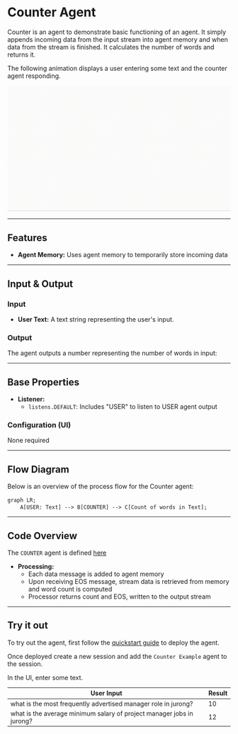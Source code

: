 # Counter Agent

Counter is an agent to demonstrate basic functioning of an agent. It simply appends incoming data from the input stream into agent memory and when data from the stream is finished. It calculates the number of words and returns it. 

The following animation displays a user entering some text and the counter agent responding.

![Demo of Counter agent](/docs/images/counter.gif)

---

## Features

- **Agent Memory:** Uses agent memory to temporarily store incoming data

---

## Input & Output

### Input

- **User Text:** A text string representing the user's input.

### Output

The agent outputs a number representing the number of words in input:

---

## Base Properties

- **Listener:**
  - `listens.DEFAULT`: Includes "USER" to listen to USER agent output

### Configuration (UI)

None required

---

## Flow Diagram

Below is an overview of the process flow for the Counter agent:

```mermaid
graph LR;
    A[USER: Text] --> B[COUNTER] --> C[Count of words in Text];
```

---

## Code Overview

The `COUNTER` agent is defined [here](https://github.com/rit-git/blue-examples/blob/v0.9/agents/counter/src/counter_agent.py)

- **Processing:**
  - Each data message is added to agent memory
  - Upon receiving EOS message, stream data is retrieved from memory and word count is computed
  - Processor returns count and EOS, written to the output stream

---

## Try it out

To try out the agent, first follow the [quickstart guide](https://github.com/rit-git/blue/blob/v0.9/QUICK-START.md) to deploy the agent.

Once deployed create a new session and add the `Counter Example` agent to the session.

In the UI, enter some text.

| **User Input** | **Result** |
|--------------------------------|---------|
| what is the most frequently advertised manager role in jurong? | 10 |
| what is the average minimum salary of project manager jobs in jurong? | 12 |

